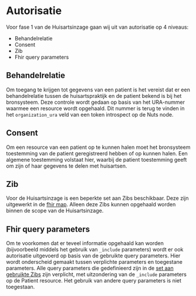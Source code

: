 # Autorisatie
Voor fase 1 van de Huisartsinzage gaan wij uit van autorisatie op 4 niveaus:
- Behandelrelatie
- Consent
- Zib
- Fhir query parameters

## Behandelrelatie
Om toegang te krijgen tot gegevens van een patient is het vereist dat er een behandelrelatie tussen de huisartspraktijk
en de patient bekend is bij het bronsysteem. Deze controle wordt gedaan op basis van het URA-nummer waarmee een 
resource wordt opgehaald. Dit nummer is terug te vinden in het `organization_ura` veld van een token introspect 
op de Nuts node.

## Consent
Om een resource van een patient op te kunnen halen moet het bronsysteem toestemming van de patient geregistreerd hebben
of op kunnen halen. Een algemene toestemming volstaat hier, waarbij de patient toestemming geeft om zijn of haar
gegevens te delen met huisartsen.

## Zib
Voor de Huisartsinzage is een beperkte set aan Zibs beschikbaar. Deze zijn uitgewerkt in de 
[fhir map](../fhir/resources/resources-phase-1.md). Alleen deze Zibs kunnen opgehaald worden binnen de scope van de
Huisartsinzage.

## Fhir query parameters
Om te voorkomen dat er teveel informatie opgehaald kan worden (bijvoorbeeld middels het gebruik van `_include` 
parameters) wordt er ook autorisatie uitgevoerd op basis van de gebruikte query parameters. Hier wordt onderscheid
gemaakt tussen verplichte parameters en toegestane parameters. Alle query parameters die gedefinieerd zijn in de
[set aan gebruikte Zibs](../fhir/resources/resources-phase-1.md) zijn verplicht, met uitzondering van de `_include`
parameters op de Patient resource. Het gebruik van andere query parameters is niet toegestaan.
